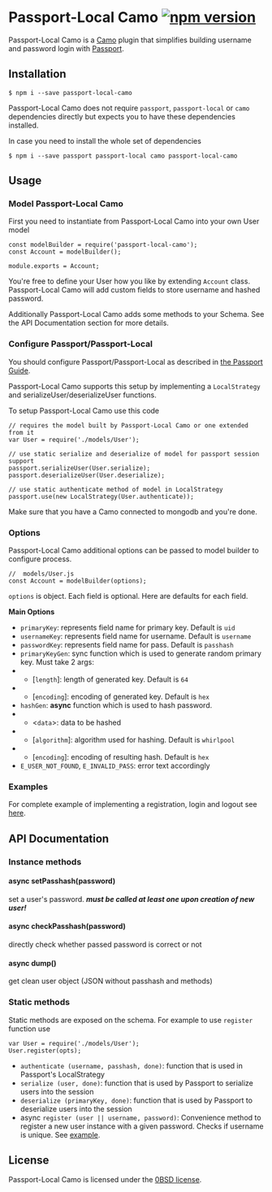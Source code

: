 # Passport-Local Camo [![npm version](https://badge.fury.io/js/passport-local-camo.svg)](https://badge.fury.io/js/passport-local-camo)
Passport-Local Camo is a [Camo](https://github.com/scottwrobinson/camo) plugin that simplifies building username and password login with [Passport](http://passportjs.org).

## Installation

    $ npm i --save passport-local-camo

Passport-Local Camo does not require `passport`, `passport-local` or `camo` dependencies directly but expects you
to have these dependencies installed.

In case you need to install the whole set of dependencies

    $ npm i --save passport passport-local camo passport-local-camo

## Usage

### Model Passport-Local Camo
First you need to instantiate from Passport-Local Camo into your own User model

    const modelBuilder = require('passport-local-camo');
    const Account = modelBuilder();

    module.exports = Account;

You're free to define your User how you like by extending `Account` class. Passport-Local Camo will add custom fields to store username and hashed password.

Additionally Passport-Local Camo adds some methods to your Schema. See the API Documentation section for more details.

### Configure Passport/Passport-Local
You should configure Passport/Passport-Local as described in [the Passport Guide](http://passportjs.org/guide/configure/).

Passport-Local Camo supports this setup by implementing a `LocalStrategy` and serializeUser/deserializeUser functions.

To setup Passport-Local Camo use this code

    // requires the model built by Passport-Local Camo or one extended from it
    var User = require('./models/User');
    
    // use static serialize and deserialize of model for passport session support
    passport.serializeUser(User.serialize);
    passport.deserializeUser(User.deserialize);

    // use static authenticate method of model in LocalStrategy
    passport.use(new LocalStrategy(User.authenticate));

Make sure that you have a Camo connected to mongodb and you're done.

### Options
Passport-Local Camo additional options can be passed to model builder to configure process.

    //  models/User.js
    const Account = modelBuilder(options);

`options` is object. Each field is optional. Here are defaults for each field.

__Main Options__

* `primaryKey`: represents field name for primary key. Default is `uid`
* `usernameKey`: represents field name for username. Default is `username`
* `passwordKey`: represents field name for pass. Default is `passhash`
* `primaryKeyGen`: sync function which is used to generate random primary key. Must take 2 args:
* * [`length`]: length of generated key. Default is `64`
* * [`encoding`]: encoding of generated key. Default is `hex`
* `hashGen`: **async** function which is used to hash password.
* * <`data`>: data to be hashed
* * [`algorithm`]: algorithm used for hashing. Default is `whirlpool`
* * [`encoding`]: encoding of resulting hash. Default is `hex`
* `E_USER_NOT_FOUND`, `E_INVALID_PASS`: error text accordingly

### Examples
For complete example of implementing a registration, login and logout see [here](https://github.com/perimetral/passport-local-camo/tree/master/example).

## API Documentation
### Instance methods

#### async setPasshash(password) 
set a user's password. ***must be called at least one upon creation of new user!***

#### async checkPasshash(password)
directly check whether passed password is correct or not

#### async dump()
get clean user object (JSON without passhash and methods)

### Static methods
Static methods are exposed on the schema. For example to use `register` function use

    var User = require('./models/User');
    User.register(opts);

* `authenticate (username, passhash, done)`: function that is used in Passport's LocalStrategy
* `serialize (user, done)`: function that is used by Passport to serialize users into the session
* `deserialize (primaryKey, done)`: function that is used by Passport to deserialize users into the session
* async `register (user || username, password)`: Convenience method to register a new user instance with a given password. Checks if username is unique. See [example](https://github.com/perimetral/passport-local-camo/tree/master/example).

## License
Passport-Local Camo is licensed under the [0BSD license](https://opensource.org/licenses/FPL-1.0.0).
